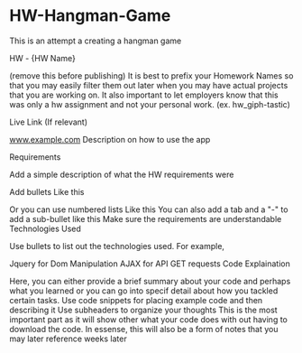 # HW-Hangman-Game
This is an attempt a creating a hangman game

HW - {HW Name}

(remove this before publishing) It is best to prefix your Homework Names so that you may easily filter them out later when you may have actual projects that you are working on. It also important to let employers know that this was only a hw assignment and not your personal work. (ex. hw_giph-tastic)

Live Link (If relevant)

www.example.com
Description on how to use the app

Requirements

Add a simple description of what the HW requirements were

Add bullets
Like this

Or you can use numbered lists
Like this
You can also add a tab and a "-" to add a sub-bullet like this
Make sure the requirements are understandable
Technologies Used

Use bullets to list out the technologies used. For example,

Jquery for Dom Manipulation
AJAX for API GET requests
Code Explaination

Here, you can either provide a brief summary about your code and perhaps what you learned or you can go into specif detail about how you tackled certain tasks.
Use code snippets for placing example code and then describing it
Use subheaders to organize your thoughts
This is the most important part as it will show other what your code does with out having to download the code.
In essense, this will also be a form of notes that you may later reference weeks later
